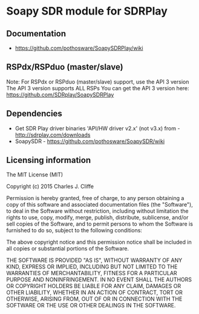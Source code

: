 # Soapy SDR module for SDRPlay

## Documentation

* https://github.com/pothosware/SoapySDRPlay/wiki

## RSPdx/RSPduo (master/slave)
Note: For RSPdx or RSPduo (master/slave) support, use the API 3 version
The API 3 version supports ALL RSPs
You can get the API 3 version here: https://github.com/SDRplay/SoapySDRPlay

## Dependencies

* Get SDR Play driver binaries 'API/HW driver v2.x' (not v3.x) from - http://sdrplay.com/downloads
* SoapySDR - https://github.com/pothosware/SoapySDR/wiki

## Licensing information

The MIT License (MIT)

Copyright (c) 2015 Charles J. Cliffe

Permission is hereby granted, free of charge, to any person obtaining a copy
of this software and associated documentation files (the "Software"), to deal
in the Software without restriction, including without limitation the rights
to use, copy, modify, merge, publish, distribute, sublicense, and/or sell
copies of the Software, and to permit persons to whom the Software is
furnished to do so, subject to the following conditions:

The above copyright notice and this permission notice shall be included in
all copies or substantial portions of the Software.

THE SOFTWARE IS PROVIDED "AS IS", WITHOUT WARRANTY OF ANY KIND, EXPRESS OR
IMPLIED, INCLUDING BUT NOT LIMITED TO THE WARRANTIES OF MERCHANTABILITY,
FITNESS FOR A PARTICULAR PURPOSE AND NONINFRINGEMENT. IN NO EVENT SHALL THE
AUTHORS OR COPYRIGHT HOLDERS BE LIABLE FOR ANY CLAIM, DAMAGES OR OTHER
LIABILITY, WHETHER IN AN ACTION OF CONTRACT, TORT OR OTHERWISE, ARISING FROM,
OUT OF OR IN CONNECTION WITH THE SOFTWARE OR THE USE OR OTHER DEALINGS IN
THE SOFTWARE.

